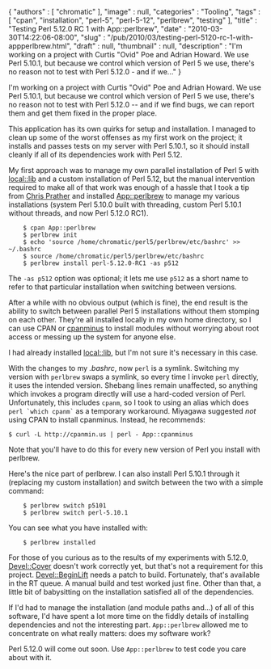 {
   "authors" : [
      "chromatic"
   ],
   "image" : null,
   "categories" : "Tooling",
   "tags" : [
      "cpan",
      "installation",
      "perl-5",
      "perl-5-12",
      "perlbrew",
      "testing"
   ],
   "title" : "Testing Perl 5.12.0 RC 1 with App::perlbrew",
   "date" : "2010-03-30T14:22:06-08:00",
   "slug" : "/pub/2010/03/testing-perl-5120-rc-1-with-appperlbrew.html",
   "draft" : null,
   "thumbnail" : null,
   "description" : "I'm working on a project with Curtis \"Ovid\" Poe and Adrian Howard. We use Perl 5.10.1, but because we control which version of Perl 5 we use, there's no reason not to test with Perl 5.12.0 - and if we..."
}





I'm working on a project with Curtis "Ovid" Poe and Adrian Howard. We
use Perl 5.10.1, but because we control which version of Perl 5 we use,
there's no reason not to test with Perl 5.12.0 -- and if we find bugs,
we can report them and get them fixed in the proper place.

This application has its own quirks for setup and installation. I
managed to clean up some of the worst offenses as my first work on the
project; it installs and passes tests on my server with Perl 5.10.1, so
it should install cleanly if all of its dependencies work with Perl
5.12.

My first approach was to manage my own parallel installation of Perl 5
with [local::lib](http://search.cpan.org/perldoc?local::lib) and a
custom installation of Perl 5.12, but the manual intervention required
to make all of that work was enough of a hassle that I took a tip from
[Chris Prather](http://chris.prather.org/) and installed
[App::perlbrew](http://search.cpan.org/perldoc?App::perlbrew) to manage
my various installations (system Perl 5.10.0 built with threading,
custom Perl 5.10.1 without threads, and now Perl 5.12.0 RC1).

        $ cpan App::perlbrew
        $ perlbrew init
        $ echo 'source /home/chromatic/perl5/perlbrew/etc/bashrc' >> ~/.bashrc
        $ source /home/chromatic/perl5/perlbrew/etc/bashrc
        $ perlbrew install perl-5.12.0-RC1 -as p512

The `-as p512` option was optional; it lets me use `p512` as a short
name to refer to that particular installation when switching between
versions.

After a while with no obvious output (which is fine), the end result is
the ability to switch between parallel Perl 5 installations without them
stomping on each other. They're all installed locally in my own home
directory, so I can use CPAN or
[cpanminus](http://search.cpan.org/perldoc?App::cpanminus) to install
modules without worrying about root access or messing up the system for
anyone else.

I had already installed
[local::lib](http://search.cpan.org/perldoc?local::lib), but I'm not
sure it's necessary in this case.

With the changes to my *.bashrc*, now `perl` is a symlink. Switching my
version with `perlbrew` swaps a symlink, so every time I invoke `perl`
directly, it uses the intended version. Shebang lines remain unaffected,
so anything which invokes a program directly will use a hard-coded
version of Perl. Unfortunately, this includes `cpanm`, so I took to
using an alias which does `` perl `which cpanm` `` as a temporary
workaround. Miyagawa suggested *not* using CPAN to install cpanminus.
Instead, he recommends:

    $ curl -L http://cpanmin.us | perl - App::cpanminus

Note that you'll have to do this for every new version of Perl you
install with perlbrew.

Here's the nice part of perlbrew. I can also install Perl 5.10.1 through
it (replacing my custom installation) and switch between the two with a
simple command:

        $ perlbrew switch p5101
        $ perlbrew switch perl-5.10.1

You can see what you have installed with:

        $ perlbrew installed

For those of you curious as to the results of my experiments with
5.12.0, [Devel::Cover](http://search.cpan.org/perldoc?Devel::Cover)
doesn't work correctly yet, but that's not a requirement for this
project.
[Devel::BeginLift](http://search.cpan.org/perldoc?Devel::BeginLift)
needs a patch to build. Fortunately, that's available in the RT queue. A
manual build and test worked just fine. Other than that, a little bit of
babysitting on the installation satisfied all of the dependencies.

If I'd had to manage the installation (and module paths and...) of all
of this software, I'd have spent a lot more time on the fiddly details
of installing dependencies and not the interesting part. `App::perlbrew`
allowed me to concentrate on what really matters: does my software work?

Perl 5.12.0 will come out soon. Use `App::perlbrew` to test code you
care about with it.


